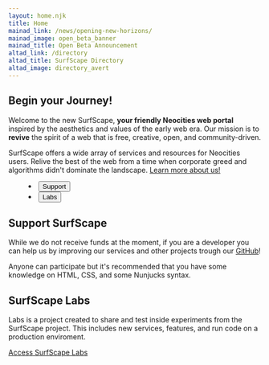 ```yaml
---
layout: home.njk
title: Home
mainad_link: /news/opening-new-horizons/
mainad_image: open_beta_banner
mainad_title: Open Beta Announcement
altad_link: /directory
altad_title: SurfScape Directory
altad_image: directory_avert
---
```


## Begin your Journey!

Welcome to the new SurfScape, **your friendly Neocities web portal** inspired by the aesthetics and values of the early web era. Our mission is to **revive** the spirit of a web that is free, creative, open, and community-driven.

SurfScape offers a wide array of services and resources for Neocities users. Relive the best of the web from a time when corporate greed and algorithms didn't dominate the landscape.
[Learn more about us!](/about)

<tab-container data-type="vertical">
<menu class="tab-buttons">
  <li><button class="tab-button" data-tab="tab1" aria-checked="true">Support</button></li>
  <li><button class="tab-button" data-tab="tab2" aria-checked="false">Labs</button></li>
</menu>
<tab-content-container>

<section class="tab-content" id="tab1" aria-hidden="false">
<h2>Support SurfScape</h2>
<p>While we do not receive funds at the moment, if you are a developer you can help us by improving our services and other projects trough our <a href="https://github.com/surfscape">GitHub</a>!</p>
<p>Anyone can participate but it's recommended that you have some knowledge on HTML, CSS, and some Nunjucks syntax.</p>
</section>
<section class="tab-content" id="tab2" aria-hidden="true">
<h2>SurfScape Labs</h2>
<p>Labs is a project created to share and test inside experiments from the SurfScape project. This includes new services, features, and run code on a production enviroment.</p>
<a href="https://surfscape.github.io/labs/" class="button" role="button">Access SurfScape Labs</a>
</section>
</tab-content-container>
</tab-container>
